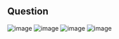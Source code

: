 ## Question
![image](https://github.com/user-attachments/assets/e7c605de-ad55-4461-8589-adddcb7513c3)
![image](https://github.com/user-attachments/assets/e0626ee1-db84-4224-99c8-00fb6ebffa21)
![image](https://github.com/user-attachments/assets/2b55057b-a692-4dab-a53a-ff81590d4ea7)
![image](https://github.com/user-attachments/assets/9aaac0d2-40b1-4bff-9dee-8d8be928f420)
